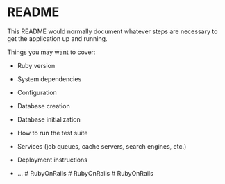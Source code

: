 # README

This README would normally document whatever steps are necessary to get the
application up and running.

Things you may want to cover:

* Ruby version

* System dependencies

* Configuration

* Database creation

* Database initialization

* How to run the test suite

* Services (job queues, cache servers, search engines, etc.)

* Deployment instructions

* ...
#   R u b y O n R a i l s  
 #   R u b y O n R a i l s  
 #   R u b y O n R a i l s  
 